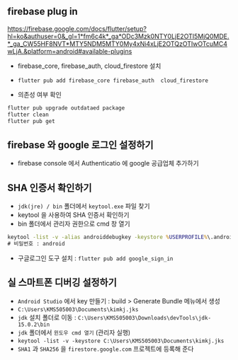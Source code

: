 ## firebase plug in

https://firebase.google.com/docs/flutter/setup?hl=ko&authuser=0&_gl=1*fm6c4k*_ga*ODc3Mzk0NTY0LjE2OTI5MjQ0MDE.*_ga_CW55HF8NVT*MTY5NDM5MTY0My4xNi4xLjE2OTQzOTIwOTcuMC4wLjA.&platform=android#available-plugins

- firebase_core, firebase_auth, cloud_firestore 설치
- `flutter pub add firebase_core firebase_auth 	cloud_firestore`

- 의존성 여부 확인

```bash
flutter pub upgrade outdataed package
flutter clean
flutter pub get
```

## firebase 와 google 로그인 설정하기

- firebase console 에서 Authenticatio 에 google 공급업체 추가하기

## SHA 인증서 확인하기

- `jdk(jre) / bin` 폴더에서 `keytool.exe` 파일 찾기
- keytool 을 사용하여 SHA 인증서 확인하기
- bin 폴더에서 관리자 권한으로 cmd 창 열기

```cmd
keytool -list -v -alias androiddebugkey -keystore %USERPROFILE%\.android\debug.keystore
# 비밀번호 : android
```

- 구글로그인 도구 설치 : `flutter pub add google_sign_in`

## 실 스마트폰 디버깅 설정하기

- `Android Studio` 에서 key 만들기 : build > Generate Bundle 메뉴에서 생성
- `C:\Users\KMS505003\Documents\kimkj.jks`
- `jdk` 설치 폴더로 이동 : `C:\Users\KMS505003\Downloads\devTools\jdk-15.0.2\bin`
- `jdk` 폴더에서 `윈도우 cmd 열기` (관리자 실행)
- `keytool -list -v -keystore C:\Users\KMS505003\Documents\kimkj.jks`
- `SHA1` 과 `SHA256` 을 `firestore.google.com` 프로젝트에 등록해 준다
